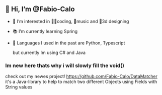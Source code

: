 <h2> 👋 Hi, I’m @Fabio-Calo </h2>

- 🧠 I’m interested in 🧑‍💻coding, 🎸music and 🍩3d designing

- 📚 I’m currently learning Spring 

- 📖 Languages I used in the past are  Python, Typescript
  
  but currently Im using C# and Java   

<h3> Im new here thats why i will slowly fill the void() </h3>

check out my newes project!
https://github.com/Fabio-Calo/DataMatcher  
it's a Java-library to help to match two different Objects using Fields with String values
